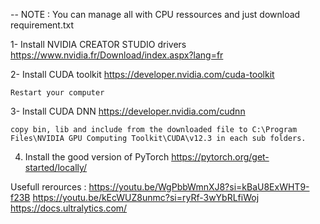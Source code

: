 -- NOTE :
    You can manage all with CPU ressources and just download requirement.txt


1- Install NVIDIA CREATOR STUDIO drivers
    https://www.nvidia.fr/Download/index.aspx?lang=fr 

2- Install CUDA toolkit
    https://developer.nvidia.com/cuda-toolkit 

    Restart your computer

3- Install CUDA DNN
    https://developer.nvidia.com/cudnn

    copy bin, lib and include from the downloaded file to C:\Program Files\NVIDIA GPU Computing Toolkit\CUDA\v12.3 in each sub folders. 

4. Install the good version of PyTorch 
    https://pytorch.org/get-started/locally/ 


Usefull rerources : 
https://youtu.be/WgPbbWmnXJ8?si=kBaU8ExWHT9-f23B
https://youtu.be/kEcWUZ8unmc?si=ryRf-3wYbRLfiWoj 
https://docs.ultralytics.com/ 